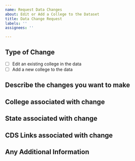 ```yaml
---
name: Request Data Changes
about: Edit or Add a College to the Dataset
title: Data Change Request
labels: ''
assignees: ''

---
```


## Type of Change

- [ ] Edit an existing college in the data
- [ ] Add a new college to the data

## Describe the changes you want to make


## College associated with change

## State associated with change

## CDS Links associated with change


## Any Additional Information
